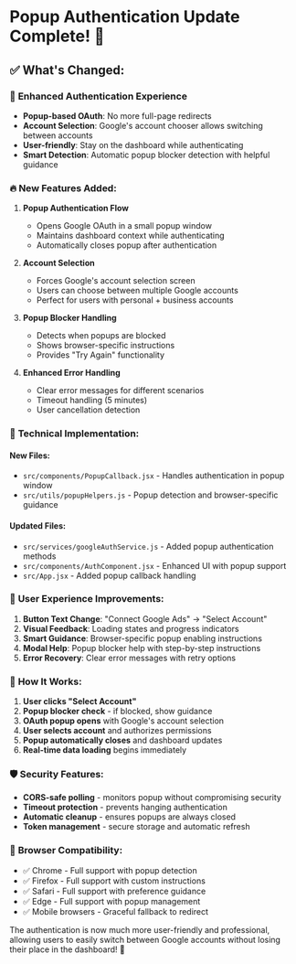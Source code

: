 # Popup Authentication Update Complete! 🎉

## ✅ What's Changed:

### 🔐 **Enhanced Authentication Experience**
- **Popup-based OAuth**: No more full-page redirects
- **Account Selection**: Google's account chooser allows switching between accounts
- **User-friendly**: Stay on the dashboard while authenticating
- **Smart Detection**: Automatic popup blocker detection with helpful guidance

### 🔥 **New Features Added:**

1. **Popup Authentication Flow**
   - Opens Google OAuth in a small popup window
   - Maintains dashboard context while authenticating
   - Automatically closes popup after authentication

2. **Account Selection**
   - Forces Google's account selection screen
   - Users can choose between multiple Google accounts
   - Perfect for users with personal + business accounts

3. **Popup Blocker Handling**
   - Detects when popups are blocked
   - Shows browser-specific instructions
   - Provides "Try Again" functionality

4. **Enhanced Error Handling**
   - Clear error messages for different scenarios
   - Timeout handling (5 minutes)
   - User cancellation detection

### 🔧 **Technical Implementation:**

#### New Files:
- `src/components/PopupCallback.jsx` - Handles authentication in popup window
- `src/utils/popupHelpers.js` - Popup detection and browser-specific guidance

#### Updated Files:
- `src/services/googleAuthService.js` - Added popup authentication methods
- `src/components/AuthComponent.jsx` - Enhanced UI with popup support
- `src/App.jsx` - Added popup callback handling

### 🎯 **User Experience Improvements:**

1. **Button Text Change**: "Connect Google Ads" → "Select Account"
2. **Visual Feedback**: Loading states and progress indicators
3. **Smart Guidance**: Browser-specific popup enabling instructions
4. **Modal Help**: Popup blocker help with step-by-step instructions
5. **Error Recovery**: Clear error messages with retry options

### 🚀 **How It Works:**

1. **User clicks "Select Account"**
2. **Popup blocker check** - if blocked, show guidance
3. **OAuth popup opens** with Google's account selection
4. **User selects account** and authorizes permissions
5. **Popup automatically closes** and dashboard updates
6. **Real-time data loading** begins immediately

### 🛡️ **Security Features:**

- **CORS-safe polling** - monitors popup without compromising security
- **Timeout protection** - prevents hanging authentication
- **Automatic cleanup** - ensures popups are always closed
- **Token management** - secure storage and automatic refresh

### 📱 **Browser Compatibility:**

- ✅ Chrome - Full support with popup detection
- ✅ Firefox - Full support with custom instructions
- ✅ Safari - Full support with preference guidance  
- ✅ Edge - Full support with popup management
- ✅ Mobile browsers - Graceful fallback to redirect

The authentication is now much more user-friendly and professional, allowing users to easily switch between Google accounts without losing their place in the dashboard! 🎯
